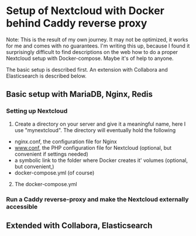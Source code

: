 # Setup of Nextcloud with Docker behind Caddy reverse proxy

Note: This is the result of my own journey. It may not be optimized, it works for me and comes with no guarantees. 
I'm writing this up, because I found it surprisingly difficult to find descriptions on the web how to do a proper Nextcloud setup with Docker-compose. Maybe it's of help to anyone.

The basic setup is described first. 
An extension with Collabora and Elasticsearch is described below.
 



## Basic setup with MariaDB, Nginx, Redis

### Setting up Nextcloud
1) Create a directory on your server and give it a meaningful name, here I use "mynextcloud".
The directory will eventually hold the following
- nginx.conf, the configuration file for Nginx
- www.conf,  the PHP configuration file for Nextcloud (optional, but convenient if settings needed)
- a symbolic link to the folder where Docker creates it' volumes (optional, but convenient,)
- docker-compose.yml (of course)

2) The docker-compose.yml

### Run a Caddy reverse-proxy and make the Nextcloud externally accessible

## Extended with Collabora, Elasticsearch
